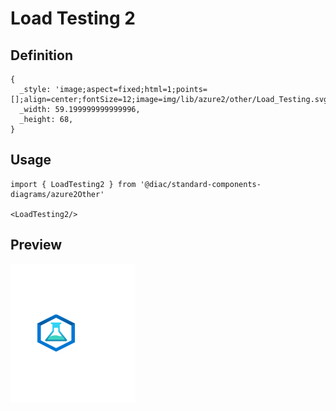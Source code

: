 # Load Testing 2

## Definition

```
{
  _style: 'image;aspect=fixed;html=1;points=[];align=center;fontSize=12;image=img/lib/azure2/other/Load_Testing.svg;strokeColor=none;',
  _width: 59.199999999999996,
  _height: 68,
}
```

## Usage

```
import { LoadTesting2 } from '@diac/standard-components-diagrams/azure2Other'

<LoadTesting2/>
```

## Preview

<img src="./load-testing-2.png" width="200"/>
